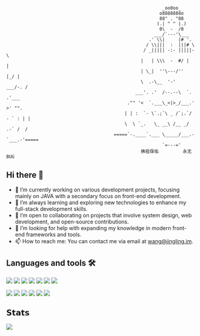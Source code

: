 
<!--


                                                              _oo0oo_
                                                             o8888888o
                                                             88" . "88
                                                            (.| ^ ^ |.)
                                                             0\  -  /0
                                                           ___/`---'\___
                                                         .' \\|     |# '.
                                                        / \\|||  :  |||# \
                                                       / _||||| -:- |||||- \
                                                      |   | \\\  -  #/ |   |
                                                      | \_|  ''\---/''  |_/ |
                                                      \  .-\__  '-'  ___/-. /
                                                    ___'. .'  /--.--\  `. .'___
                                                 ."" '<  `.___\_<|>_/___.' >' "".
                                                | | :  `- \`.;`\ _ /`;.`/ - ` : | |
                                                \  \ `_.   \_ __\ /__ _/   .-` /  /
                                            =====`-.____`.___ \_____/___.-`___.-'=====
                                                              `=---='
                                                      佛祖保佑         永无BUG



Hi there 👋

**Admol/admol** is a ✨ _special_ ✨ repository because its `README.md` (this file) appears on your GitHub profile.

Here are some ideas to get you started:

- 🔭 I’m currently working on ...
- 🌱 I’m currently learning ...
- 👯 I’m looking to collaborate on ...
- 🤔 I’m looking for help with ...
- 💬 Ask me about ...
- 📫 How to reach me: ...
- 😄 Pronouns: ...☺
- ⚡ Fun fact: ...

## 𝗦𝘁𝗮𝘁𝘀

![Admol's github stats](https://github-readme-stats.vercel.app/api?username=admol&show_icons=true&theme=dracula)
[![GitHub Streak](https://streak-stats.demolab.com?user=admol&theme=travelers-theme&exclude_days=Sun%2CMon)](https://github.com/Admol)
-->






                                                              _oo0oo_
                                                             o8888888o
                                                             88" . "88
                                                            (.| ^ ^ |.)
                                                             0\  -  /0
                                                           ___/`---'\___
                                                         .' \\|     |# '.
                                                        / \\|||  :  |||# \
                                                       / _||||| -:- |||||- \
                                                      |   | \\\  -  #/ |   |
                                                      | \_|  ''\---/''  |_/ |
                                                      \  .-\__  '-'  ___/-. /
                                                    ___'. .'  /--.--\  `. .'___
                                                 ."" '<  `.___\_<|>_/___.' >' "".
                                                | | :  `- \`.;`\ _ /`;.`/ - ` : | |
                                                \  \ `_.   \_ __\ /__ _/   .-` /  /
                                            =====`-.____`.___ \_____/___.-`___.-'=====
                                                              `=---='
                                                      佛祖保佑         永无BUG



## Hi there 👋

- 🔭 I’m currently working on various development projects, focusing mainly on JAVA with a secondary focus on front-end development.
- 🌱 I’m always learning and exploring new technologies to enhance my full-stack development skills.
- 👯 I’m open to collaborating on projects that involve system design, web development, and open-source contributions.
- 🤔 I’m looking for help with expanding my knowledge in modern front-end frameworks and tools.
- 📫 How to reach me: You can contact me via email at wang@jingling.im.


## Languages and tools 🛠 
<p>
  <img src="https://img.shields.io/badge/Java-ED8B00?style=for-the-badge&logo=openjdk&logoColor=white"/> 
  <img src="https://img.shields.io/badge/python-3670A0?style=for-the-badge&logo=python&logoColor=ffdd54"/> 
  <img src="https://shields.io/badge/JavaScript-F7DF1E?logo=JavaScript&logoColor=000&style=for-the-badge"/> 
  <img src="https://shields.io/badge/NodeJS-F7DF1E?logo=NodeJS&logoColor=010&style=for-the-badge"/> 
  <img src="https://img.shields.io/badge/-React-00599C?logo=React&style=for-the-badge"/> 
  <img src="https://img.shields.io/npm/v/npm.svg?logo=nodedotjs&style=for-the-badge"/> 
  <img src="https://img.shields.io/badge/-TailwindCSS-C689C6?logo=TailwindCSS&style=for-the-badge" /> 
</p>

<p>
  <img src="https://img.shields.io/badge/Intellij%20Idea-000?logo=intellij-idea&style=for-the-badge"/> 
  <img src="https://img.shields.io/badge/-Git-F05032?&style=for-the-badge&logo=git&logoColor=white"/> 
  <img src="https://img.shields.io/badge/-Docker-46a2f1?&style=for-the-badge&logo=docker&logoColor=white"/> 
  <img src="https://img.shields.io/badge/Vercel-000000?style=for-the-badge&logo=vercel&logoColor=white"/> 
  <img src="https://img.shields.io/badge/Notion-000000?style=for-the-badge&logo=notion&logoColor=white" /> 
  <img src="https://img.shields.io/badge/chatGPT-74aa9c?logo=openai&logoColor=white&style=for-the-badge"/> 
</p>

## 𝗦𝘁𝗮𝘁𝘀

![](https://github-readme-stats.vercel.app/api?username=admol&show_icons=true&theme=dracula)

